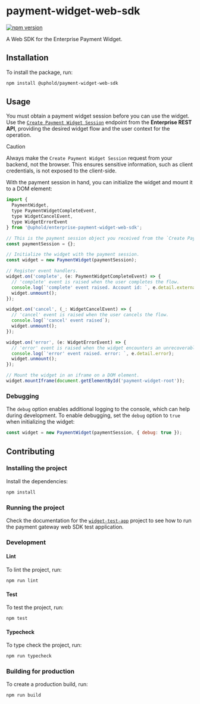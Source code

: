 # payment-widget-web-sdk

[![npm version](https://img.shields.io/npm/v/@uphold/enterprise-payment-widget-web-sdk.svg?style=flat-square)](https://www.npmjs.com/package/@uphold/enterprise-payment-widget-web-sdk)

A Web SDK for the Enterprise Payment Widget.

## Installation

To install the package, run:

```bash
npm install @uphold/payment-widget-web-sdk
```

## Usage

You must obtain a payment widget session before you can use the widget. Use the [`Create Payment Widget Session`](https://developer.uphold.com/rest-apis/widgets-api/payment/create-session) endpoint from the **Enterprise REST API**, providing the desired widget flow and the user context for the operation.

> [!CAUTION]
> Always make the `Create Payment Widget Session` request from your backend, not the browser. This ensures sensitive information, such as client credentials, is not exposed to the client-side.

With the payment session in hand, you can initialize the widget and mount it to a DOM element:

```javascript
import {
  PaymentWidget,
  type PaymentWidgetCompleteEvent,
  type WidgetCancelEvent,
  type WidgetErrorEvent
} from '@uphold/enterprise-payment-widget-web-sdk';

// This is the payment session object you received from the `Create Payment Widget Session`.
const paymentSession = {};

// Initialize the widget with the payment session.
const widget = new PaymentWidget(paymentSession);

// Register event handlers.
widget.on('complete', (e: PaymentWidgetCompleteEvent) => {
  // 'complete' event is raised when the user completes the flow.
  console.log(`'complete' event raised. Account id: `, e.detail.externalAccountId);
  widget.unmount();
});

widget.on('cancel', (_: WidgetCancelEvent) => {
  // 'cancel' event is raised when the user cancels the flow.
  console.log(`'cancel' event raised`);
  widget.unmount();
});

widget.on('error', (e: WidgetErrorEvent) => {
  // 'error' event is raised when the widget encounters an unrecoverable error.
  console.log(`'error' event raised. error: `, e.detail.error);
  widget.unmount();
});

// Mount the widget in an iframe on a DOM element.
widget.mountIframe(document.getElementById('payment-widget-root'));
```

### Debugging

The `debug` option enables additional logging to the console, which can help during development. To enable debugging, set the `debug` option to `true` when initializing the widget:

```javascript
const widget = new PaymentWidget(paymentSession, { debug: true });
```

## Contributing

### Installing the project

Install the dependencies:

```bash
npm install
```

### Running the project

Check the documentation for the [`widget-test-app`](../../projects/widget-test-app/README.md) project to see how to run the payment gateway web SDK test application.

### Development

#### Lint

To lint the project, run:

```sh
npm run lint
```

#### Test

To test the project, run:

```sh
npm test
```

#### Typecheck

To type check the project, run:

```sh
npm run typecheck
```

### Building for production

To create a production build, run:

```sh
npm run build
```
